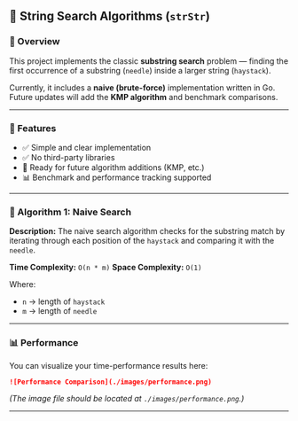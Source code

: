 ## 🧩 String Search Algorithms (`strStr`)

### 📖 Overview

This project implements the classic **substring search** problem — finding the first occurrence of a substring (`needle`) inside a larger string (`haystack`).

Currently, it includes a **naive (brute-force)** implementation written in Go.
Future updates will add the **KMP algorithm** and benchmark comparisons.

---

### 🚀 Features

* ✅ Simple and clear implementation
* ✅ No third-party libraries
* 🧠 Ready for future algorithm additions (KMP, etc.)
* 📊 Benchmark and performance tracking supported

---

### 🧮 Algorithm 1: Naive Search

**Description:**
The naive search algorithm checks for the substring match by iterating through each position of the `haystack` and comparing it with the `needle`.

**Time Complexity:** `O(n * m)`
**Space Complexity:** `O(1)`

Where:

* `n` → length of `haystack`
* `m` → length of `needle`

---

### 📊 Performance

You can visualize your time-performance results here:

```markdown
![Performance Comparison](./images/performance.png)
```

*(The image file should be located at `./images/performance.png`.)*

---
